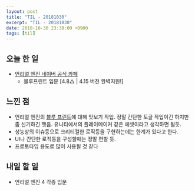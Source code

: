 ```yaml
---
layout: post
title: "TIL - 20181030"
excerpt: "TIL - 20181030"
date: 2018-10-30 23:38:00 +0900
tags: [til]
---
```


## 오늘 한 일

- [언리얼 엔진 네이버 공식 카페](https://cafe.naver.com/unrealenginekr/735)
    - 블루프린트 입문 [4.8△ | 4.15 버전 완벽지원!]

## 느낀 점

- 언리얼 엔진의 [블루 프린트](http://api.unrealengine.com/KOR/Engine/Blueprints/GettingStarted/)에 대해 맛보기 작업. 정말 간단한 토글 작업이긴 하지만 좀 신기하긴 햇음.
유니티에서의 플레이메이커 같은 에셋이라고 생각하면 될듯.
- 성능상의 이슈등으로 크리티컬한 로직등을 구현하는데는 한계가 있다고 한다.
- UI나 간단한 로직등을 구성할때는 정말 편할 듯.
- 프로토타입 용도로 많이 사용될 것 같다

## 내일 할 일

- 언리얼 엔진 4 각종 입문